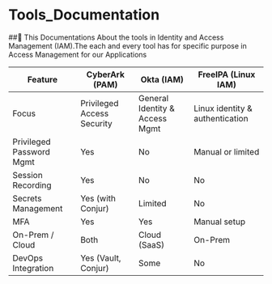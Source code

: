 # Tools_Documentation
##📄 This Documentations About the tools in Identity and Access Management (IAM).The each and every tool has for specific purpose in Access Management for our Applications 

| Feature                  | CyberArk (PAM)             | Okta (IAM)                     | FreeIPA (Linux IAM)             |
|--------------------------|----------------------------|--------------------------------|---------------------------------|
| Focus                    | Privileged Access Security | General Identity & Access Mgmt | Linux identity & authentication |
| Privileged Password Mgmt | Yes                      | No                           | Manual or limited            |
| Session Recording        | Yes                      | No                           | No                            |
| Secrets Management       | Yes (with Conjur)        | Limited                      | No                            |
| MFA                      | Yes                      | Yes                          | Manual setup                 |
| On-Prem / Cloud          | Both                        | Cloud (SaaS)                   | On-Prem                         |
| DevOps Integration       | Yes (Vault, Conjur)      | Some                         | No                            |


